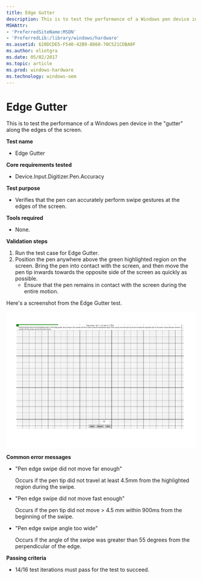 ```yaml
---
title: Edge Gutter
description: This is to test the performance of a Windows pen device in the \ 0034;gutter \ 0034; along the edges of the screen.
MSHAttr:
- 'PreferredSiteName:MSDN'
- 'PreferredLib:/library/windows/hardware'
ms.assetid: 620DCDE5-F540-42B9-8860-70C521CDBA0F
ms.author: eliotgra
ms.date: 05/02/2017
ms.topic: article
ms.prod: windows-hardware
ms.technology: windows-oem
---
```


# Edge Gutter


This is to test the performance of a Windows pen device in the "gutter" along the edges of the screen.

**Test name**

-   Edge Gutter

**Core requirements tested**

-   Device.Input.Digitizer.Pen.Accuracy

**Test purpose**

-   Verifies that the pen can accurately perform swipe gestures at the edges of the screen.

**Tools required**

-   None.

**Validation steps**

1. Run the test case for Edge Gutter.
2. Position the pen anywhere above the green highlighted region on the screen. Bring the pen into contact with the screen, and then move the pen tip inwards towards the opposite side of the screen as quickly as possible.
   + Ensure that the pen remains in contact with the screen during the entire motion.

Here's a screenshot from the Edge Gutter test.

![screenshot from the edge gutter test for a windows pen device.](../images/pen-test-edgegutter.png)

**Common error messages**

-   "Pen edge swipe did not move far enough"
    
    Occurs if the pen tip did not travel at least 4.5mm from the highlighted region during the swipe.
-   "Pen edge swipe did not move fast enough"
    
    Occurs if the pen tip did not move &gt; 4.5 mm within 900ms from the beginning of the swipe.
-   "Pen edge swipe angle too wide"
    
    Occurs if the angle of the swipe was greater than 55 degrees from the perpendicular of the edge.

**Passing criteria**

-   14/16 test iterations must pass for the test to succeed.
